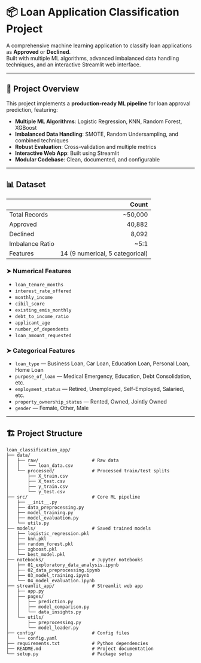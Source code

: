 # 📦 Loan Application Classification Project

A comprehensive machine learning application to classify loan applications as **Approved** or **Declined**.  
Built with multiple ML algorithms, advanced imbalanced data handling techniques, and an interactive Streamlit web interface.

---

## 🚀 Project Overview

This project implements a **production-ready ML pipeline** for loan approval prediction, featuring:
- **Multiple ML Algorithms**: Logistic Regression, KNN, Random Forest, XGBoost
- **Imbalanced Data Handling**: SMOTE, Random Undersampling, and combined techniques
- **Robust Evaluation**: Cross-validation and multiple metrics
- **Interactive Web App**: Built using Streamlit
- **Modular Codebase**: Clean, documented, and configurable

---

## 📊 Dataset

|                        | Count     |
|------------------------|---------:|
| Total Records          | ~50,000  |
| Approved               | 40,882   |
| Declined               | 8,092    |
| Imbalance Ratio        | ~5:1     |
| Features               | 14 (9 numerical, 5 categorical) |

### ➤ Numerical Features
- `loan_tenure_months`
- `interest_rate_offered`
- `monthly_income`
- `cibil_score`
- `existing_emis_monthly`
- `debt_to_income_ratio`
- `applicant_age`
- `number_of_dependents`
- `loan_amount_requested`

### ➤ Categorical Features
- `loan_type` — Business Loan, Car Loan, Education Loan, Personal Loan, Home Loan
- `purpose_of_loan` — Medical Emergency, Education, Debt Consolidation, etc.
- `employment_status` — Retired, Unemployed, Self-Employed, Salaried, etc.
- `property_ownership_status` — Rented, Owned, Jointly Owned
- `gender` — Female, Other, Male

---

## 🏗️ Project Structure

```plaintext
loan_classification_app/
├── data/
│   ├── raw/                    # Raw data
│   │   └── loan_data.csv
│   └── processed/              # Processed train/test splits
│       ├── X_train.csv
│       ├── X_test.csv
│       ├── y_train.csv
│       └── y_test.csv
├── src/                        # Core ML pipeline
│   ├── __init__.py
│   ├── data_preprocessing.py
│   ├── model_training.py
│   ├── model_evaluation.py
│   └── utils.py
├── models/                     # Saved trained models
│   ├── logistic_regression.pkl
│   ├── knn.pkl
│   ├── random_forest.pkl
│   ├── xgboost.pkl
│   └── best_model.pkl
├── notebooks/                  # Jupyter notebooks
│   ├── 01_exploratory_data_analysis.ipynb
│   ├── 02_data_preprocessing.ipynb
│   ├── 03_model_training.ipynb
│   └── 04_model_evaluation.ipynb
├── streamlit_app/              # Streamlit web app
│   ├── app.py
│   ├── pages/
│   │   ├── prediction.py
│   │   ├── model_comparison.py
│   │   └── data_insights.py
│   └── utils/
│       ├── preprocessing.py
│       └── model_loader.py
├── config/                     # Config files
│   └── config.yaml
├── requirements.txt            # Python dependencies
├── README.md                   # Project documentation
└── setup.py                    # Package setup

